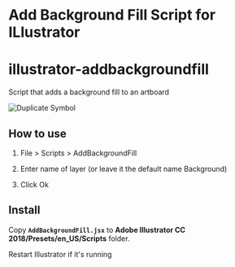 Add Background Fill Script for ILlustrator
===============================================

# illustrator-addbackgroundfill
Script that adds a background fill to an artboard

![Duplicate Symbol](screens/AddBackgroundFill.gif?raw=true "Add Background Fill")

## How to use

1. File > Scripts > AddBackgroundFill

2. Enter name of layer (or leave it the default name Background)

3. Click Ok


## Install

Copy **`AddBackgroundFill.jsx`** to **Adobe Illustrator CC 2018/Presets/en_US/Scripts** folder.

Restart Illustrator if it's running
